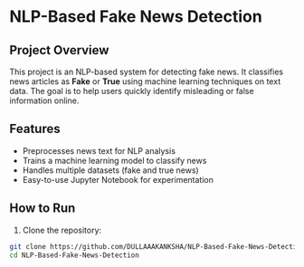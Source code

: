 # NLP-Based Fake News Detection

## Project Overview
This project is an NLP-based system for detecting fake news. It classifies news articles as **Fake** or **True** using machine learning techniques on text data. The goal is to help users quickly identify misleading or false information online.

## Features
- Preprocesses news text for NLP analysis
- Trains a machine learning model to classify news
- Handles multiple datasets (fake and true news)
- Easy-to-use Jupyter Notebook for experimentation

## How to Run
1. Clone the repository:
```bash
git clone https://github.com/DULLAAAKANKSHA/NLP-Based-Fake-News-Detection.git
cd NLP-Based-Fake-News-Detection
